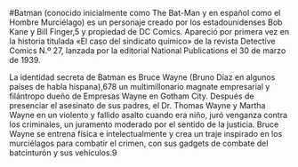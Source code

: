 #Batman
(conocido inicialmente como The Bat-Man y en español como el Hombre Murciélago) es un personaje creado por los estadounidenses 
Bob Kane y Bill Finger,5​ y propiedad de DC Comics. Apareció por primera vez en la historia titulada «El caso del sindicato químico»
de la revista Detective Comics N.º 27, lanzada por la editorial National Publications el 30 de marzo de 1939.

La identidad secreta de Batman es Bruce Wayne (Bruno Díaz en algunos países de habla hispana),6​7​8​ un multimillonario magnate 
empresarial y filántropo dueño de Empresas Wayne en Gotham City. Después de presenciar el asesinato de sus padres,
el Dr. Thomas Wayne y Martha Wayne en un violento y fallido asalto cuando era niño, juró venganza contra los criminales, 
un juramento moderado por el sentido de la justicia. Bruce Wayne se entrena física e intelectualmente y crea un traje inspirado 
en los murciélagos para combatir el crimen, con sus gadgets de combate del batcinturón y sus vehículos.9​
